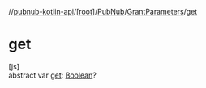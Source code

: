 //[pubnub-kotlin-api](../../../../index.md)/[[root]](../../index.md)/[PubNub](../index.md)/[GrantParameters](index.md)/[get](get.md)

# get

[js]\
abstract var [get](get.md): [Boolean](https://kotlinlang.org/api/latest/jvm/stdlib/kotlin-stdlib/kotlin/-boolean/index.html)?

